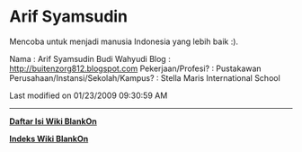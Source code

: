 # Arif Syamsudin

Mencoba untuk menjadi manusia Indonesia yang lebih baik :).

Nama : Arif Syamsudin Budi Wahyudi
Blog : ​http://buitenzorg812.blogspot.com
Pekerjaan/Profesi? : Pustakawan
Perusahaan/Instansi/Sekolah/Kampus? : Stella Maris International School

Last modified on 01/23/2009 09:30:59 AM
 
---
[**Daftar Isi Wiki BlankOn**](/DaftarIsi/README.md)
 
[**Indeks Wiki BlankOn**](/Indeks.md)
